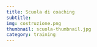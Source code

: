 ```yaml
---
title: Scuola di coaching
subtitle:
img: costruzione.png
thumbnail: scuola-thumbnail.jpg
category: training
---
```


